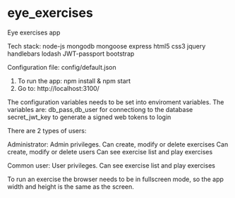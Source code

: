 # eye_exercises
Eye exercises app

Tech stack:
node-js
mongodb
mongoose
express
html5
css3
jquery
handlebars
lodash
JWT-passport
bootstrap

Configuration file: config/default.json

1. To run the app: npm install & npm start
2. Go to: http://localhost:3100/

The configuration variables needs to be set into enviroment variables.
The variables are:
db_pass,db_user for connectiong to the database 
secret_jwt_key to generate a signed web tokens to login

There are 2 types of users:

Administrator: Admin privileges. Can create, modify or delete exercises
Can create, modify or delete users
Can see exercise list and play exercises

Common user: User privileges. Can see exercise list and play exercises

To run an exercise the browser needs to be in fullscreen mode, so the app width and height is the same as the screen.